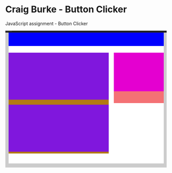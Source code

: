 # Craig Burke - Button Clicker

JavaScript assignment - Button Clicker

![ButtonClicker Layout](./images/ButtonClick_Layout.png)
